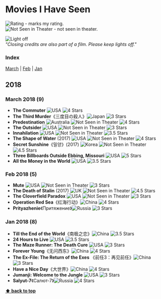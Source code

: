# Movies I Have Seen

![][star] - marks my rating.  
![][NiT] - not seen in theater.

![][loff]  
*"Closing credits are also part of a film. Please keep lights off."*

### Index
[March](#march-2018-9) | [Feb](#feb-2018-5) | [Jan](#jan-2018-8)

## 2018

### March 2018 (9)
* **The Commuter** ![][US] ![][s4] 
* **The Third Murder**《三度目の殺人》![][JP] ![][s3]
* **Predestination** ![][AU] ![][NiT] ![][s4]
* **The Outsider** ![][US] ![][NiT] ![][s3]
* **Innahilation** ![][US] ![][NiT] ![][s35]
* **The Shape of Water** (2017) ![][US] ![][NiT] ![][s4]
* **Secret Sunshine**《밀양》(2017) ![][KR] ![][NiT] ![][s45]
* **Three Billboards Outside Ebbing, Missouri** ![][US] ![][s5]
* **All the Money in the World** ![][US] ![][s35]

### Feb 2018 (5)
* **Mute** ![][US] ![][NiT] ![][s3]
* **The Death of Stalin** (2017) ![][UK] ![][NiT] ![][s45]
* **The Cloverfield Paradox** ![][US] ![][NiT] ![][s3]
* **Operation Red Sea**《红海行动》![][CN] ![][s4]
* **Prityazhenie**《Притяжение》![][RU] ![][s3]

### Jan 2018 (8)
* **Till the End of the World**《南极之恋》![][CN] ![][s35]
* **24 Hours to Live** ![][US] ![][s35]
* **The Maze Runner: The Death Cure** ![][US] ![][s3]
* **Forever Young**《无问西东》![][CN] ![][s4]
* **The Ex-File: The Return of the Exes** 《前任3：再见前任》![][CN] ![][s3]
* **Have a Nice Day**《大世界》![][CN] ![][s4]
* **Jumanji: Welcome to the Jungle** ![][US] ![][s3]
* **Salyut-7**《Салют-7》![][RU] ![][s4]

**[⬆ back to top](#movies-i-have-seen)**

[star]: https://wt365.github.io/lib/svg/star/star.svg "Rating"
[loff]: https://wt365.github.io/lib/svg/light-off.svg "Light off"
[s0]: https://wt365.github.io/lib/svg/star/s0.svg "O Star"
[s05]: https://wt365.github.io/lib/svg/star/s05.svg "0.5 Star"
[s1]: https://wt365.github.io/lib/svg/star/s1.svg "1 Star"
[s15]: https://wt365.github.io/lib/svg/star/s15.svg "1.5 Stars"
[s2]: https://wt365.github.io/lib/svg/star/s2.svg "2 Stars"
[s25]: https://wt365.github.io/lib/svg/star/s25.svg "2.5 Stars"
[s3]: https://wt365.github.io/lib/svg/star/s3.svg "3 Stars"
[s35]: https://wt365.github.io/lib/svg/star/s35.svg "3.5 Stars"
[s4]: https://wt365.github.io/lib/svg/star/s4.svg "4 Stars"
[s45]: https://wt365.github.io/lib/svg/star/s45.svg "4.5 Stars"
[s5]: https://wt365.github.io/lib/svg/star/s5.svg "5 Stars"
[NiT]: https://wt365.github.io/lib/svg/nit.svg "Not Seen in Theater"
[CN]: https://wt365.github.io/lib/svg/flag/cn.svg "China"
[RU]: https://wt365.github.io/lib/svg/flag/ru.svg "Russia"
[US]: https://wt365.github.io/lib/svg/flag/us.svg "USA"
[UK]: https://wt365.github.io/lib/svg/flag/uk.svg "UK"
[KR]: https://wt365.github.io/lib/svg/flag/kr.svg "Korea"
[AU]: https://wt365.github.io/lib/svg/flag/au.svg "Australia"
[JP]: https://wt365.github.io/lib/svg/flag/jp.svg "Japan"